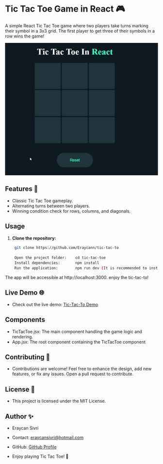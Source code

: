 # Tic Tac Toe Game in React 🎮

A simple React Tic Tac Toe game where two players take turns marking their symbol in a 3x3 grid. The first player to get three of their symbols in a row wins the game!

![Tic Tac Toe](./readme.gif)


## Features 🌟

- Classic Tic Tac Toe gameplay.
- Alternating turns between two players.
- Winning condition check for rows, columns, and diagonals.

## Usage

1. **Clone the repository:**

   ```bash
    git clone https://github.com/Eraycann/tic-tac-to

    Open the project folder:    cd tic-tac-toe
    Install dependencies:       npm install
    Run the application:        npm run dev (It is recommended to install vite for react)

The app will be accessible at http://localhost:3000.
enjoy the tic-tac-to!


## Live Demo 🌐
   - Check out the live demo: [Tic-Tac-To Demo](https://tic-tac-toe-game-in-react-one.vercel.app) 

## Components
   - TicTacToe.jsx: The main component handling the game logic and rendering.
   - App.jsx: The root component containing the TicTacToe component

## Contributing 🤝
   - Contributions are welcome! Feel free to enhance the design, add new features, or fix any issues. Open a pull request to contribute.

## License 📜
   - This project is licensed under the MIT License.

## Author ✨
- Eraycan Sivri
- Contact: eraycansivri@hotmail.com
- GitHub: [GitHub Profile](https://github.com/Eraycann)

- Enjoy playing Tic Tac Toe! 🎉



